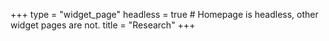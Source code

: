 +++
type = "widget_page"
headless = true  # Homepage is headless, other widget pages are not.
title = "Research"
+++

